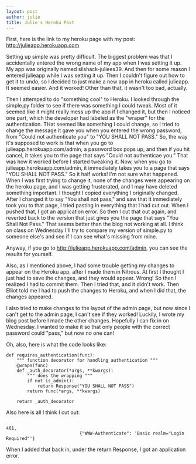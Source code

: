 ```yaml
---
layout: post
author: julie
title: Julie's Heroku Post
---
```


First, here is the link to my heroku page with my post: http://julieapp.herokuapp.com

Setting up simple was pretty difficult. The biggest problem was that I accidentally entered the wrong name of my app when I was setting it up. My app was originally named silshack-juliees39. And then for some reason I entered julieapp while I was setting it up. Then I couldn't figure out how to get it to undo, so I decided to just make a new app in heroku called julieapp. It seemed easier. And it worked! Other than that, it wasn't too bad, actually. 

Then I attemped to do "something cool" to Heroku. I looked through the simple.py folder to see if there was something I could tweak. Most of it seemed like it might really mess up the app if I changed it, but then I noticed one part, which the developer had labeled as the "wraper" for the authentication. THat seemed like something I could change, so I tried to change the message it gave you when you entered the wrong password, from "Could not authenticate you" to "YOU SHALL NOT PASS." So, the way it's supposed to work is that when you go to julieapp.herokuapp.com/admin, a password box pops up, and then if you hit cancel, it takes you to the page that says "Could not authenticae you." That was how it worked before I started tweaking it. Now, when you go to julieapp.herokuapp.com/admin, it immediately takes you to a page that says "YOU SHALL NOT PASS." So it half works! I'm not sure what happened. When I was first trying to change it, none of the changes were appearing on the heroku page, and I was getting frusterated, and I may have deleted something important. I thought I copied everything I originally changed. After I changed it to say "You shall not pass," and saw that it immediately took you to that page, I tried pasting in everything that I had cut out. When I pushed that, I got an application error. So then I cut that out again, and reverted back to the version that just gives you the page that says "You Shall Not Pass." That seems better than the blog not working at all.  I think on class on Wednesday I'll try to compare my version of simple.py to someone else's and see if I can see what's missing from mine.

Anyway, if you go to http://julieapp.herokuapp.com/admin, you can see the results for yourself.

Also, as I mentioned above, I had some trouble getting my changes to appear on the Heroku app, after I made them in Nitrous. At first I thought I just had to save the changes, and they would appear. Wrong! So then I realized I had to commit them. Then I tried that, and it didn't work. Then Elliot told me I had to push the changes to Heroku, and when I did that, the changes appeared.

I also tried to make changes to the layout of the admin page, but now since I can't get to the admin page, I can't see if they worked! Luckily, I wrote my blog post before I made the other changes. Hopefully I can fix in on Wednesday. I wanted to make it so that only people with the correct password could "pass," but now no one can! 

Oh, also, here is what the code looks like: 

```
def requires_authentication(func):
    """ function decorator for handling authentication """
    @wraps(func)
    def _auth_decorator(*args, **kwargs):
        """ does the wrapping """
        if not is_admin():
            return Response("YOU SHALL NOT PASS")
        return func(*args, **kwargs)

    return _auth_decorator
```

Also here is all I think I cut out:

```

401, 
                            {"WWW-Authenticate": 'Basic realm="Login Required"'}

```

When I added that back in, under the return Response, I got an application error. 
